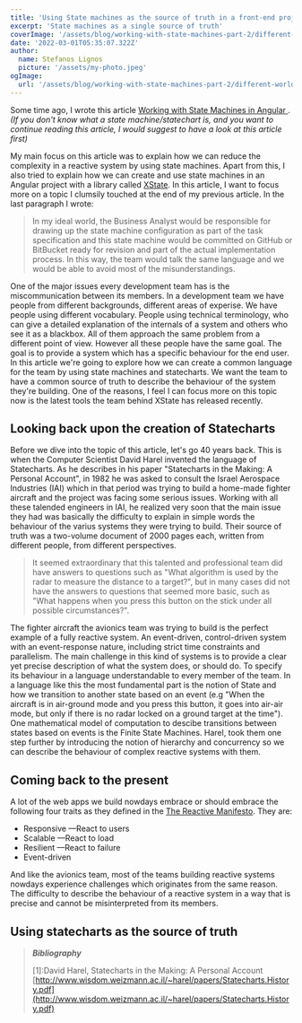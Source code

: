 ```yaml
---
title: 'Using State machines as the source of truth in a front-end project'
excerpt: 'State machines as a single source of truth'
coverImage: '/assets/blog/working-with-state-machines-part-2/different-worlds.jpg'
date: '2022-03-01T05:35:07.322Z'
author:
  name: Stefanos Lignos
  picture: '/assets/my-photo.jpeg'
ogImage:
  url: '/assets/blog/working-with-state-machines-part-2/different-worlds.jpg'
---
```


Some time ago, I wrote this article [Working with State Machines in Angular ](https://stefanos-lignos.dev/posts/working-with-state-machines). *(If you don't know what a state machine/statechart is, and you want to continue reading this article, I would suggest to have a look at this article first)*

My main focus on this article was to explain how we can reduce the complexity in a reactive system by using state machines. Apart from this, I also tried to explain how we can create and use state machines in an Angular project with a library called [XState](https://xstate.js.org/). In this article, I want to focus more on a topic I clumsily touched at the end of my previous article. In the last paragraph I wrote:

> In my ideal world, the Business Analyst would be responsible for drawing up the state machine configuration as part of the task specification and this state machine would be committed on GitHub or BitBucket ready for revision and part of the actual implementation process. In this way, the team would talk the same language and we would be able to avoid most of the misunderstandings.

One of the major issues every development team has is the miscommunication between its members. In a development team we have people from different backgrounds, different areas of experise. We have people using different vocabulary. People using technical terminology, who can give a detailed explanation of the internals of a system and others who see it as a blackbox. All of them approach the same problem from a different point of view. However all these people have the same goal. The goal is to provide a system which has a specific behaviour for the end user. In this article we're going to explore how we can create a common language for the team by using state machines and statecharts. We want the team to have a common source of truth to describe the behaviour of the system they're building. One of the reasons, I feel I can focus more on this topic now is the latest tools the team behind XState has released recently.

<!-- ## An example of a miscommunication

We have a team which builds a mail platform. Let's see how a business analyst could describe one of the features of this platform. 

> The platform should contain a toggle button. When this button is on, if there are sensitive data in the mail, a notification appears with a message explaining to the user that there is a danger of exposing sensitive data. This toggle button is OFF by default. The user can set it ON manually or can be automatically on by default based on a setting in the admin panel. -->


## Looking back upon the creation of Statecharts

Before we dive into the topic of this article, let's go 40 years back. This is when the Computer Scientist David Harel invented the language of Statecharts. As he describes in his paper "Statecharts in the Making: A Personal Account", in 1982 he was asked to consult the Israel Aerospace Industries (IAI) which in that period was trying to build a home-made fighter aircraft and the project was facing some serious issues. Working with all these talended engineers in IAI, he realized very soon that the main issue they had was basically the difficulty to explain in simple words the behaviour of the varius systems they were trying to build. Their source of truth was a two-volume document of 2000 pages each, written from different people, from different perspectives.  

> It seemed extraordinary that this talented and
professional team did have answers to questions such as
"What algorithm is used by the radar to measure the
distance to a target?", but in many cases did not have the
answers to questions that seemed more basic, such as
"What happens when you press this button on the stick
under all possible circumstances?". 

The fighter aircraft the avionics team was trying to build is the perfect example of a fully reactive system. An event-driven, control-driven system with an event-response nature, including strict time constraints and parallelism. The main challenge in this kind of systems is to provide a clear yet precise description of what the system does, or should do. To specify its behaviour in a language understandable to every member of the team. In a language like this the most fundamental part is the notion of State and how we transition to another state based on an event (e.g "When the aircraft is in air-ground mode and you press this button, it goes into air-air mode, but only if there is no radar locked on a ground target at the time"). One mathematical model of computation to descibe transitions between states based on events is the Finite State Machines. Harel, took them one step further by introducing the notion of hierarchy and concurrency so we can describe the behaviour of complex reactive systems with them.

## Coming back to the present 

A lot of the web apps we build nowdays embrace or should embrace the following four traits as they defined in the [The Reactive Manifesto](https://www.reactivemanifesto.org/). They are: 
 - Responsive —React to users
 - Scalable —React to load
 - Resilient —React to failure
 - Event-driven 

And like the avionics team, most of the teams building reactive systems nowdays experience challenges which originates from the same reason. The difficulty to describe the behaviour of a reactive system in a way that is precise and cannot be misinterpreted from its members.

## Using statecharts as the source of truth







> **_Bibliography_**
> 
> \[1\]:David Harel, Statecharts in the Making: A Personal Account [http://www.wisdom.weizmann.ac.il/~harel/papers/Statecharts.History.pdf](http://www.wisdom.weizmann.ac.il/~harel/papers/Statecharts.History.pdf)